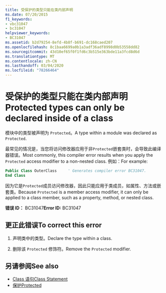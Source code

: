 ```yaml
---
title: 受保护的类型只能在类内部声明
ms.date: 07/20/2015
f1_keywords:
- vbc31047
- bc31047
helpviewer_keywords:
- BC31047
ms.assetid: b2d79254-8efd-4b8f-b691-dc168caed207
ms.openlocfilehash: 8c1baa6699a0b1a3adf36adf8998d0b53558dd82
ms.sourcegitcommit: 43d10ef65f0f1fd6c3b515e363bde11a3fcd8d6d
ms.translationtype: MT
ms.contentlocale: zh-CN
ms.lasthandoff: 03/04/2020
ms.locfileid: "78266464"
---
```

# <a name="protected-types-can-only-be-declared-inside-of-a-class"></a><span data-ttu-id="d7c67-102">受保护的类型只能在类内部声明</span><span class="sxs-lookup"><span data-stu-id="d7c67-102">Protected types can only be declared inside of a class</span></span>
<span data-ttu-id="d7c67-103">模块中的类型被声明为 `Protected`。</span><span class="sxs-lookup"><span data-stu-id="d7c67-103">A type within a module was declared as `Protected`.</span></span>

<span data-ttu-id="d7c67-104">最常见的情况是，当您将访问修改器应用于非`Protected`嵌套类时，会导致此编译器错误。</span><span class="sxs-lookup"><span data-stu-id="d7c67-104">Most commonly, this compiler error results when you apply the `Protected` access modifier to a non-nested class.</span></span> <span data-ttu-id="d7c67-105">例如：</span><span class="sxs-lookup"><span data-stu-id="d7c67-105">For example:</span></span>

```vb
Public Class OuterClass     ' Generates compiler error BC31047.
End Class
```

<span data-ttu-id="d7c67-106">因为它是`Protected`成员访问修改器，因此只能应用于类成员，如属性、方法或嵌套类。</span><span class="sxs-lookup"><span data-stu-id="d7c67-106">Because `Protected` is a member access modifier, it can only be applied to a class member, such as a property, method, or nested class.</span></span>

 <span data-ttu-id="d7c67-107">**错误 ID：** BC31047</span><span class="sxs-lookup"><span data-stu-id="d7c67-107">**Error ID:** BC31047</span></span>  
  
## <a name="to-correct-this-error"></a><span data-ttu-id="d7c67-108">更正此错误</span><span class="sxs-lookup"><span data-stu-id="d7c67-108">To correct this error</span></span>  
  
1. <span data-ttu-id="d7c67-109">声明类中的类型。</span><span class="sxs-lookup"><span data-stu-id="d7c67-109">Declare the type within a class.</span></span>  
  
2. <span data-ttu-id="d7c67-110">删除该 `Protected` 修饰符。</span><span class="sxs-lookup"><span data-stu-id="d7c67-110">Remove the `Protected` modifier.</span></span>  
  
## <a name="see-also"></a><span data-ttu-id="d7c67-111">另请参阅</span><span class="sxs-lookup"><span data-stu-id="d7c67-111">See also</span></span>

- [<span data-ttu-id="d7c67-112">Class 语句</span><span class="sxs-lookup"><span data-stu-id="d7c67-112">Class Statement</span></span>](../../visual-basic/language-reference/statements/class-statement.md)
- [<span data-ttu-id="d7c67-113">保护</span><span class="sxs-lookup"><span data-stu-id="d7c67-113">Protected</span></span>](../../visual-basic/language-reference/modifiers/protected.md)
